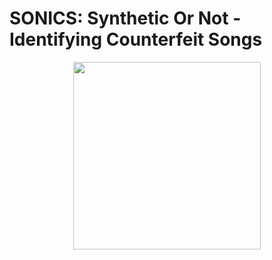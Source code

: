 # SONICS: Synthetic Or Not - Identifying Counterfeit Songs

<div align="center">
<img src="assets/thumbnail.jpg" width="300">
</div>
